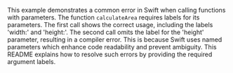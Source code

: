 This example demonstrates a common error in Swift when calling functions with parameters.  The function `calculateArea` requires labels for its parameters.  The first call shows the correct usage, including the labels 'width:' and 'height:'. The second call omits the label for the 'height' parameter, resulting in a compiler error. This is because Swift uses named parameters which enhance code readability and prevent ambiguity. This README explains how to resolve such errors by providing the required argument labels.